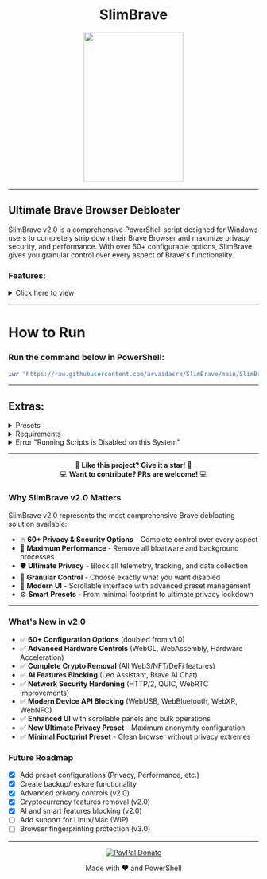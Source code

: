 <div align="center">

# SlimBrave
<img src="https://github.com/user-attachments/assets/3e90a996-a74a-4ca1-bea6-0869275bab58" width="200" height="300">
</div>

---

## Ultimate Brave Browser Debloater

SlimBrave v2.0 is a comprehensive PowerShell script designed for Windows users to completely strip down their Brave Browser and maximize privacy, security, and performance. With over 60+ configurable options, SlimBrave gives you granular control over every aspect of Brave's functionality.

### Features:

<details>
<summary> Click here to view </summary>

- **Disable Brave Rewards**  
   Brave's reward system.

- **Disable Brave Wallet**  
   Brave's Wallet feature for managing cryptocurrencies.

- **Disable Brave VPN**  
   Brave's VPN feature for "enhanced" privacy.

- **Disable Brave AI Chat**  
   Brave's integrated AI Chat feature.

- **Disable Password Manager**  
   Brave's built-in password manager for website login credentials.

- **Disable Tor**  
   Tor functionality for "anonymous" browsing.

- **Set DNS Over HTTPS Mode**  
   Set the DNS Over HTTPS mode (options include automatic or off) to ensure private browsing with secure DNS queries.

- **Disable Sync**  
   Sync functionality that synchronizes your data across devices.

- **Telemetry & Reporting Controls**  
   Disable metrics reporting, safe browsing reporting, and data collection.

- **Privacy & Security Options**  
   Manage autofill, WebRTC, QUIC protocol, and more.

- **Performance Optimization**  
   Disable background processes and unnecessary features.

- **Enable Do Not Track**  
   Forces Do Not Track header for all browsing.

- **Force Google SafeSearch**  
   Enforces SafeSearch across Google searches.

- **Disable IPFS**  
   Disables InterPlanetary File System support.

- **Disable Spellcheck**  
   Disables browser spellcheck functionality.

- **Disable Browser Sign-in**  
   Prevents browser account sign-in.

- **Disable Printing**  
   Disables web page printing capability.

- **Disable Incognito Mode**  
   Blocks private browsing/incognito mode.

- **Disable Default Browser Prompt**  
   Stops Brave from asking to be default browser.

- **Disable Developer Tools**  
   Blocks access to developer tools.

- **Always Open PDF Externally**  
   Forces PDFs to open in external applications.

- **Disable Brave Shields**  
   Turns off Brave's built-in Shields protection.

- **Advanced Hardware Controls**  
   Disable hardware acceleration, WebGL, WebAssembly for enhanced security.

- **Media & Device Access Control**  
   Block camera, microphone, geolocation, push notifications, and device APIs.

- **Web Technology Blocking**  
   Disable WebUSB, WebBluetooth, WebMIDI, WebXR, WebNFC for maximum security.

- **Cryptocurrency Features Removal**  
   Remove all crypto-related features including Binance widget, NFT discovery, Ethereum/Solana providers.

- **AI & Smart Features Disable**  
   Turn off Leo AI Assistant, Brave AI Chat, sidebar, speedreader, and playlist features.

- **Network Security Enhancements**  
   Disable QUIC protocol, HTTP/2 server push, background sync, and preloading.

- **Strict JavaScript Controls**  
   Block JavaScript JIT compilation and enforce strict referrer policies.

- **Complete Telemetry Blackout**  
   Remove all forms of data collection, metrics, and reporting.

- **Background Process Elimination**  
   Stop all background tasks, component updates, and unnecessary services.
</details>

---

# How to Run

### Run the command below in PowerShell:

```ps1
iwr "https://raw.githubusercontent.com/arvaidasre/SlimBrave/main/SlimBrave.ps1" -OutFile "SlimBrave.ps1"; .\SlimBrave.ps1
```

---

## Extras:

<details>
<summary> Presets </summary>

- **Ultimate Privacy Preset** 🔒  
   - Complete privacy lockdown with all 60+ features disabled
   - Blocks ALL telemetry, tracking, and data collection
   - Disables hardware acceleration, WebGL, WebAssembly, and all device APIs
   - Removes all cryptocurrency features and AI assistants
   - Eliminates background processes and network predictions
   - DNS: Completely disabled (maximum privacy)
   - Best for: Security researchers, privacy activists, and maximum anonymity needs

- **Maximum Privacy Preset**  
   - Telemetry: Blocks all reporting (metrics, safe browsing, URL collection, feedback).
   - Privacy: Disables autofill, password manager, sign-in, WebRTC leaks, QUIC, and forces Do Not Track.
   - Brave Features: Kills Rewards, Wallet, VPN, AI Chat, Tor, and Sync.
   - Performance: Disables background processes, recommendations, and bloat.
   - Hardware: Blocks WebGL, camera/mic access, and geolocation.
   - DNS: Uses plain DNS (no HTTPS) to prevent potential logging by DoH providers.
   - Best for: Paranoid users, journalists, activists, or anyone who wants Brave as private as possible.

- **Minimal Footprint Preset** ⚡  
   - Removes bloatware while maintaining basic functionality
   - Disables crypto features, AI assistants, and promotional content
   - Blocks telemetry and unnecessary background processes
   - Keeps essential security features enabled
   - DNS: Automatic DoH for security
   - Best for: Users who want a clean, fast browser without going full privacy mode

- **Balanced Privacy Preset**  
   - Telemetry: Blocks all tracking but keeps basic safe browsing.
   - Privacy: Blocks third-party cookies, enables Do Not Track, but allows password manager and autofill for addresses.
   - Brave Features: Disables Rewards, Wallet, VPN, and AI features.
   - Performance: Turns off background services and ads.
   - DNS: Uses automatic DoH (lets Brave choose the fastest secure DNS).
   - Best for: Most users who want privacy but still need convenience features.

- **Performance Focused Preset**  
   - Telemetry: Only blocks metrics and feedback surveys (keeps some safe browsing).
   - Brave Features: Disables Rewards, Wallet, VPN, and AI to declutter the browser.
   - Performance: Kills background processes, shopping features, and promotions.
   - DNS: Automatic DoH for a balance of speed and security.
   - Best for: Users who want a faster, cleaner Brave without extreme privacy tweaks.

- **Developer Preset**  
   - Telemetry: Blocks all reporting.
   - Brave Features: Disables Rewards, Wallet, and VPN but keeps developer tools.
   - Performance: Turns off background services and ads.
   - DNS: Automatic DoH (default secure DNS).
   - Best for: Developers who need dev tools but still want telemetry and ads disabled.

- **Strict Parental Controls Preset**  
   - Privacy: Blocks incognito mode, forces Google SafeSearch, and disables sign-in.
   - Brave Features: Disables Rewards, Wallet, VPN, Tor, and dev tools.
   - DNS: Uses custom DoH (can be set to a family-friendly DNS like Cloudflare for Families).
   - Best for: Parents, schools, or workplaces that need restricted browsing.


</details>



<details>
<summary> Requirements </summary>

- Windows 10/11
- PowerShell
- Administrator privileges
</details>

<details>
<summary>Error "Running Scripts is Disabled on this System"</summary>

### Run this command in PowerShell:

```ps1
Set-ExecutionPolicy -ExecutionPolicy RemoteSigned
```
</details>
<div align="center">
  
---

🌟 **Like this project? Give it a star!** 🌟  
💻  **Want to contribute? PRs are welcome!** 💻 

</div>

### Why SlimBrave v2.0 Matters

SlimBrave v2.0 represents the most comprehensive Brave debloating solution available:
- 🔥 **60+ Privacy & Security Options** - Complete control over every aspect
- 🚀 **Maximum Performance** - Remove all bloatware and background processes  
- 🛡️ **Ultimate Privacy** - Block all telemetry, tracking, and data collection
- 🎯 **Granular Control** - Choose exactly what you want disabled
- 📱 **Modern UI** - Scrollable interface with advanced preset management
- ⚙️ **Smart Presets** - From minimal footprint to ultimate privacy lockdown

---

### What's New in v2.0
- ✅ **60+ Configuration Options** (doubled from v1.0)
- ✅ **Advanced Hardware Controls** (WebGL, WebAssembly, Hardware Acceleration)
- ✅ **Complete Crypto Removal** (All Web3/NFT/DeFi features)
- ✅ **AI Features Blocking** (Leo Assistant, Brave AI Chat)
- ✅ **Network Security Hardening** (HTTP/2, QUIC, WebRTC improvements)
- ✅ **Modern Device API Blocking** (WebUSB, WebBluetooth, WebXR, WebNFC)
- ✅ **Enhanced UI** with scrollable panels and bulk operations
- ✅ **New Ultimate Privacy Preset** - Maximum anonymity configuration
- ✅ **Minimal Footprint Preset** - Clean browser without privacy extremes

### Future Roadmap
- [x] Add preset configurations (Privacy, Performance, etc.)
- [x] Create backup/restore functionality
- [x] Advanced privacy controls (v2.0)
- [x] Cryptocurrency features removal (v2.0)
- [x] AI and smart features blocking (v2.0)
- [ ] Add support for Linux/Mac (WIP)
- [ ] Browser fingerprinting protection (v3.0)

---
<div align="center">
   
[![PayPal Donate](https://img.shields.io/badge/PayPal_Donate-s?style=for-the-badge&logo=paypal&logoColor=black)](https://paypal.me/AggelosMeta)

</div>

<div align="center">
  
Made with ❤️ and PowerShell  

</div>

